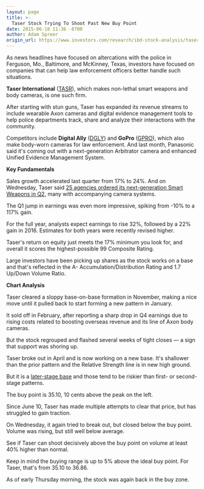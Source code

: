 ```yaml
---
layout: page
title: >-
  Taser Stock Trying To Shoot Past New Buy Point
date: 2015-06-18 11:36 -0700
author: Adam Spreer
origin_url: https://www.investors.com/research/ibd-stock-analysis/taser-stock-trying-to-shoot-past-new-buy-point/
---
```





  



As news headlines have focused on altercations with the police in Ferguson, Mo., Baltimore, and McKinney, Texas, investors have focused on companies that can help law enforcement officers better handle such situations.

  

**Taser International** ([TASR](https://research.investors.com/quote.aspx?symbol=TASR)), which makes non-lethal smart weapons and body cameras, is one such firm.

  

After starting with stun guns, Taser has expanded its revenue streams to include wearable Axon cameras and digital evidence management tools to help police departments track, share and analyze their interactions with the community.

  

Competitors include **Digital Ally** ([DGLY](https://research.investors.com/quote.aspx?symbol=DGLY)) and **GoPro** ([GPRO](https://research.investors.com/quote.aspx?symbol=GPRO)), which also make body-worn cameras for law enforcement. And last month, Panasonic said it's coming out with a next-generation Arbitrator camera and enhanced Unified Evidence Management System.

  

**Key Fundamentals**

  

Sales growth accelerated last quarter from 17% to 24%. And on Wednesday, Taser said [25 agencies ordered its next-generation Smart Weapons in Q2](http://news.investors.com/business/061715-757679-taser-gets-new-orders-for-stun-guns.htm), many with accompanying camera systems.

  

The Q1 jump in earnings was even more impressive, spiking from -10% to a 117% gain.

  

For the full year, analysts expect earnings to rise 32%, followed by a 22% gain in 2016. Estimates for both years were recently revised higher.

  

Taser's return on equity just meets the 17% minimum you look for, and overall it scores the highest-possible 99 Composite Rating.

  

Large investors have been picking up shares as the stock works on a base and that's reflected in the A- Accumulation/Distribution Rating and 1.7 Up/Down Volume Ratio.

  

**Chart Analysis**

  

Taser cleared a sloppy base-on-base formation in November, making a nice move until it pulled back to start forming a new pattern in January.

  

It sold off in February, after reporting a sharp drop in Q4 earnings due to rising costs related to boosting overseas revenue and its line of Axon body cameras.

  

But the stock regrouped and flashed several weeks of tight closes — a sign that support was shoring up.

  

Taser broke out in April and is now working on a new base. It's shallower than the prior pattern and the Relative Strength line is in new high ground.

  

But it is a [later-stage base](http://education.investors.com/investors-corner/757525-buy-early-not-late.htm) and those tend to be riskier than first- or second-stage patterns.

  

The buy point is 35.10, 10 cents above the peak on the left.

  

Since June 10, Taser has made multiple attempts to clear that price, but has struggled to gain traction.

  

On Wednesday, it again tried to break out, but closed below the buy point. Volume was rising, but still well below average.

  

See if Taser can shoot decisively above the buy point on volume at least 40% higher than normal.

  

Keep in mind the buying range is up to 5% above the ideal buy point. For Taser, that's from 35.10 to 36.86.

  

As of early Thursday morning, the stock was again back in the buy zone.




